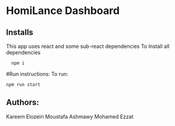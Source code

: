 # HomiLance Dashboard
## Installs
This app uses react and some sub-react dependencies 
To Install all dependencies
```
  npm i
```
#Run instructions:
To run:
```
npm run start
```

## Authors:
Kareem Elozeiri
Moustafa Ashmawy
Mohamed Ezzat
